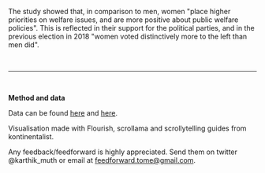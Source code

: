 <link href="../assets/main.css" rel="stylesheet">

<p class="text-body-2">
The study showed that, in comparison to men, women "place higher priorities on welfare issues, and are more positive about public welfare policies". This is reflected in their support for the political parties, and in the previous election in 2018 "women voted distinctively more to the left than men did".
</p>

<br /><hr><br />

<p class="text-body-2">

**Method and data**

Data can be found [here](https://www.statistikdatabasen.scb.se/pxweb/sv/ssd/START__ME__ME0201__ME0201B/) and [here](https://www.gu.se/sites/default/files/2021-02/2021%201%20Oskarson%20%26%20Ahlbom%20-%20Trender%20i%20ko%CC%88nsskillnader.pdf).

Visualisation made with Flourish, scrollama and scrollytelling guides from kontinentalist.

Any feedback/feedforward is highly appreciated. Send them on twitter @karthik\_muth or email at feedforward.tome@gmail.com.
</p>
